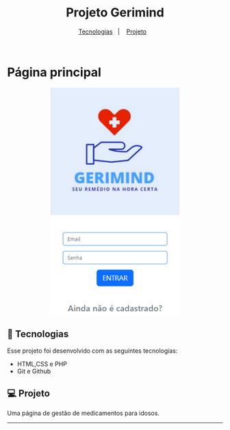 
<h1 align="center"> Projeto Gerimind </h1>

<p align="center">
  <a href="#-tecnologias">Tecnologias</a>&nbsp;&nbsp;&nbsp;|&nbsp;&nbsp;&nbsp;
  <a href="#-projeto">Projeto</a>&nbsp;&nbsp;&nbsp;
</p>

<br>

# Página principal
<p align="center">
      <img alt="projeto form login" src="assets/img/pagina-inicial-app-germind.png" width="60%">

</p>

## 🚀 Tecnologias

Esse projeto foi desenvolvido com as seguintes tecnologias:

- HTML,CSS e PHP
- Git e Github

## 💻 Projeto

Uma página de gestão de medicamentos para idosos.






---
